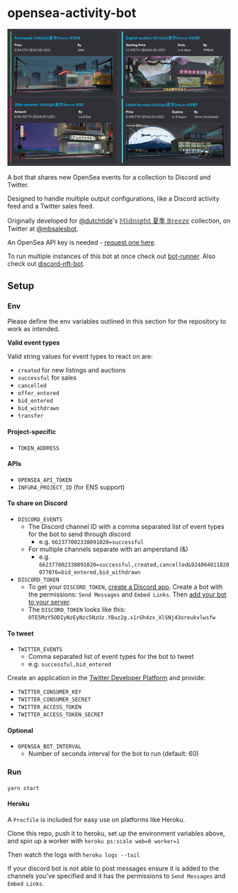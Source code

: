 # opensea-activity-bot

![Example Discord messages](./example-discord.png)

A bot that shares new OpenSea events for a collection to Discord and Twitter.

Designed to handle multiple output configurations, like a Discord activity feed and a Twitter sales feed.

Originally developed for [@dutchtide](https://twitter.com/dutchtide)'s [𝕄𝕚𝕕𝕟𝕚𝕘𝕙𝕥 夏季 𝔹𝕣𝕖𝕖𝕫𝕖](https://opensea.io/collection/midnightbreeze) collection, on Twitter at [@mbsalesbot](https://twitter.com/mbsalesbot).

An OpenSea API key is needed - [request one here](https://docs.opensea.io/reference/request-an-api-key).

To run multiple instances of this bot at once check out [bot-runner](https://github.com/ryanio/bot-runner). Also check out [discord-nft-bot](https://github.com/ryanio/discord-nft-bot).

## Setup

### Env

Please define the env variables outlined in this section for the repository to work as intended.

**Valid event types**

Valid string values for event types to react on are:

- `created` for new listings and auctions
- `successful` for sales
- `cancelled`
- `offer_entered`
- `bid_entered`
- `bid_withdrawn`
- `transfer`

#### Project-specific

- `TOKEN_ADDRESS`

#### APIs

- `OPENSEA_API_TOKEN`
- `INFURA_PROJECT_ID` (for ENS support)

#### To share on Discord

- `DISCORD_EVENTS`
  - The Discord channel ID with a comma separated list of event types for the bot to send through discord
    - e.g. `662377002338091020=successful`
  - For multiple channels separate with an amperstand (&)
    - e.g. `662377002338091020=successful,created,cancelled&924064011820077076=bid_entered,bid_withdrawn`
- `DISCORD_TOKEN`
  - To get your `DISCORD_TOKEN`, [create a Discord app](https://discord.com/developers/applications). Create a bot with the permissions: `Send Messages` and `Embed Links`. Then [add your bot to your server](https://discordjs.guide/preparations/adding-your-bot-to-servers.html#bot-invite-links).
  - The `DISCORD_TOKEN` looks like this: `OTE5MzY5ODIyNzEyNzc5NzUz.YBuz2g.x1rGh4zx_XlSNj43oreukvlwsfw`

#### To tweet

- `TWITTER_EVENTS`
  - Comma separated list of event types for the bot to tweet
  - e.g. `successful,bid_entered`

Create an application in the [Twitter Developer Platform](https://developer.twitter.com/) and provide:

- `TWITTER_CONSUMER_KEY`
- `TWITTER_CONSUMER_SECRET`
- `TWITTER_ACCESS_TOKEN`
- `TWITTER_ACCESS_TOKEN_SECRET`

#### Optional

- `OPENSEA_BOT_INTERVAL`
  - Number of seconds interval for the bot to run (default: 60)

### Run

`yarn start`

#### Heroku

A `Procfile` is included for easy use on platforms like Heroku.

Clone this repo, push it to heroku, set up the environment variables above, and spin up a worker with `heroku ps:scale web=0 worker=1`

Then watch the logs with `heroku logs --tail`

If your discord bot is not able to post messages ensure it is added to the channels you've specified and it has the permissions to `Send Messages` and `Embed Links`.
